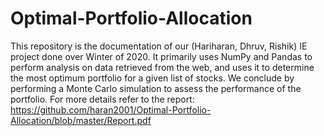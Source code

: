 # Optimal-Portfolio-Allocation
This repository is the documentation of our (Hariharan, Dhruv, Rishik) IE project done over Winter of 2020.
It primarily uses NumPy and Pandas to perform analysis on data retrieved from the web, and uses it
to determine the most optimum portfolio for a given list of stocks.
We conclude by performing a Monte Carlo simulation to assess the performance of the portfolio.
For more details refer to the report: https://github.com/haran2001/Optimal-Portfolio-Allocation/blob/master/Report.pdf 
